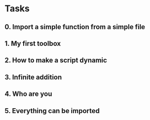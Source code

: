# Tasks

## 0. Import a simple function from a simple file

## 1. My first toolbox

## 2. How to make a script dynamic

## 3. Infinite addition

## 4. Who are you

## 5. Everything can be imported
